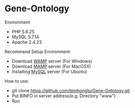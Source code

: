 # Gene-Ontology
Environment
  - PHP 5.6.25
  - MySQL 5.7.14
  - Apache 2.4.23

Recommend Setup Environment:
  - Download [WAMP](http://www.wampserver.com/en/) server (For Windows)
  - Download [MAMP](https://www.mamp.info/en/) server (For MacOSX)
  - Installing [MySQL](https://andy6804tw.github.io/2019/01/29/ubuntu-mysql-setting/) server (For Ubuntu)

How to use:
  - git clone https://github.com/teinhonglo/Gene-Ontology.git
  - Put BINFO in server address(e.g. Directory "www")
  - Run
